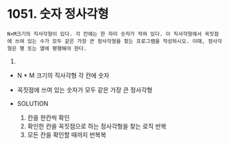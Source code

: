 # 1051. 숫자 정사각형

```
N×M크기의 직사각형이 있다. 각 칸에는 한 자리 숫자가 적혀 있다. 이 직사각형에서 꼭짓점에 쓰여 있는 수가 모두 같은 가장 큰 정사각형을 찾는 프로그램을 작성하시오. 이때, 정사각형은 행 또는 열에 평행해야 한다.
```

1.
- N * M 크기의 직사각형 각 칸에 숫자
- 꼭짓점에 쓰여 있는 숫자가 모두 같은 가장 큰 정사각형

- SOLUTION
    1. 칸을 한칸씩 확인
    2. 확인한 칸을 꼭짓점으로 하는 정사각형을 찾는 로직 반복
    3. 모든 칸을 확인할 때까지 반복복
